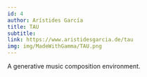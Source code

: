 ```yaml
---
id: 4
author: Arístides García
title: TAU
subtitle:
link: https://www.aristidesgarcia.de/tau
img: img/MadeWithGamma/TAU.png
---
```

A generative music composition environment.